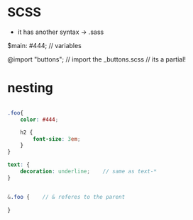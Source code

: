 # SCSS

- it has another syntax -> .sass




$main: #444;   // variables

@import "buttons";  // import the _buttons.scss  // its a partial!



# nesting
```scss

.foo{
    color: #444;

    h2 {
        font-size: 3em;
    }
}

```




```scss
text: {
	decoration: underline;    // same as text-*
}

```





```scss

&.foo {    // & referes to the parent
	
}

```